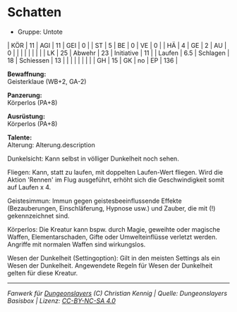 # Schatten  
- Gruppe: Untote  

| KÖR    | 11  | AGI      | 11 | GEI        | 0   |
| ST     | 5   | BE       | 0  | VE         | 0   |
| HÄ     | 4   | GE       | 2  | AU         | 0   |
|        |     |          |    |            |     |
| LK     | 25  | Abwehr   | 23 | Initiative | 11  |
| Laufen | 6.5 | Schlagen | 18 | Schiessen  | 13  |
|        |     |          |    |            |     |
| GH     | 15  | GK       | no | EP         | 136 |


**Bewaffnung:**  
Geisterklaue (WB+2, GA-2)

**Panzerung:**  
Körperlos (PA+8)

**Ausrüstung:**  
Körperlos (PA+8)

**Talente:**  
Alterung: Alterung.description

Dunkelsicht: Kann selbst in völliger Dunkelheit noch sehen.

Fliegen: Kann, statt zu laufen, mit doppelten Laufen-Wert fliegen. Wird die Aktion 'Rennen' im Flug ausgeführt, erhöht sich die Geschwindigkeit somit auf Laufen x 4.

Geistesimmun: Immun gegen geistesbeeinflussende Effekte (Bezauberungen, Einschläferung, Hypnose usw.) und Zauber, die mit (!) gekennzeichnet sind.

Körperlos: Die Kreatur kann bspw. durch Magie, geweihte oder magische Waffen, Elementarschaden, Gifte oder Umwelteinflüsse verletzt werden. Angriffe mit normalen Waffen sind wirkungslos.

Wesen der Dunkelheit (Settingoption): Gilt in den meisten Settings als ein Wesen der Dunkelheit. Angewendete Regeln für Wesen der Dunkelheit gelten für diese Kreatur.





___
*Fanwerk für [Dungeonslayers](https://www.dungeonslayers.net/) (C) Christian Kennig | Quelle: Dungeonslayers Basisbox | Lizenz: [CC-BY-NC-SA 4.0](https://creativecommons.org/licenses/by-nc-sa/4.0/deed.de)*